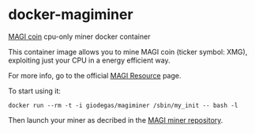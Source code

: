 # docker-magiminer
[MAGI coin](http://www.m-core.org) cpu-only miner docker container

This container image allows you to mine MAGI coin (ticker symbol: XMG), exploiting just your CPU in a energy efficient way.

For more info, go to the official [MAGI Resource](http://www.m-core.org/resources) page.

To start using it:

    docker run --rm -t -i giodegas/magiminer /sbin/my_init -- bash -l
    
Then launch your miner as decribed in the [MAGI miner repository](http://github.com/magi-project/m-cpuminer-v2).


